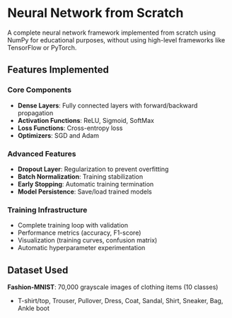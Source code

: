 # Neural Network from Scratch

A complete neural network framework implemented from scratch using NumPy for educational purposes, without using high-level frameworks like TensorFlow or PyTorch.

## Features Implemented

### Core Components
- **Dense Layers**: Fully connected layers with forward/backward propagation
- **Activation Functions**: ReLU, Sigmoid, SoftMax
- **Loss Functions**: Cross-entropy loss
- **Optimizers**: SGD and Adam

### Advanced Features  
- **Dropout Layer**: Regularization to prevent overfitting
- **Batch Normalization**: Training stabilization
- **Early Stopping**: Automatic training termination
- **Model Persistence**: Save/load trained models

### Training Infrastructure
- Complete training loop with validation
- Performance metrics (accuracy, F1-score)
- Visualization (training curves, confusion matrix)
- Automatic hyperparameter experimentation

## Dataset Used
**Fashion-MNIST**: 70,000 grayscale images of clothing items (10 classes)
- T-shirt/top, Trouser, Pullover, Dress, Coat, Sandal, Shirt, Sneaker, Bag, Ankle boot
